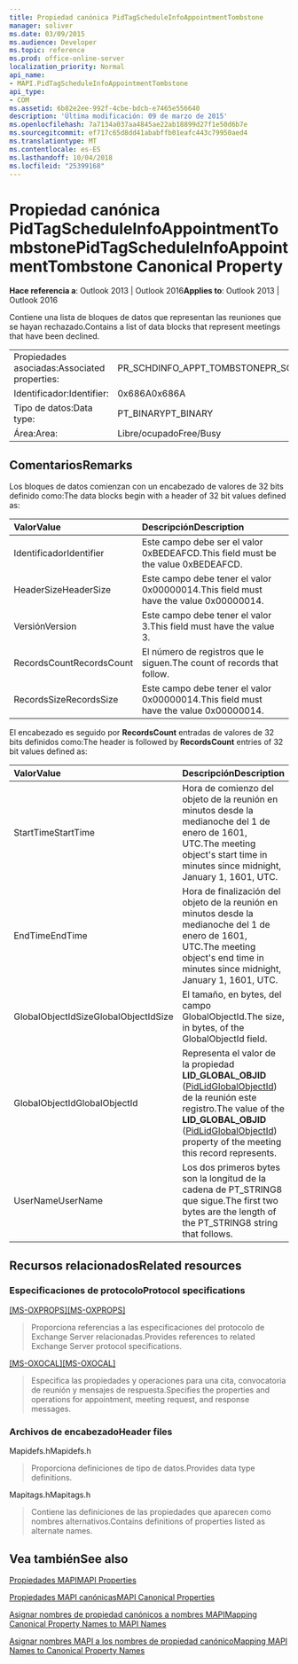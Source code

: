 ```yaml
---
title: Propiedad canónica PidTagScheduleInfoAppointmentTombstone
manager: soliver
ms.date: 03/09/2015
ms.audience: Developer
ms.topic: reference
ms.prod: office-online-server
localization_priority: Normal
api_name:
- MAPI.PidTagScheduleInfoAppointmentTombstone
api_type:
- COM
ms.assetid: 6b82e2ee-992f-4cbe-bdcb-e7465e556640
description: 'Última modificación: 09 de marzo de 2015'
ms.openlocfilehash: 7a7134a037aa4845ae22ab18899d27f1e50d6b7e
ms.sourcegitcommit: ef717c65d8dd41ababffb01eafc443c79950aed4
ms.translationtype: MT
ms.contentlocale: es-ES
ms.lasthandoff: 10/04/2018
ms.locfileid: "25399168"
---
```

# <a name="pidtagscheduleinfoappointmenttombstone-canonical-property"></a><span data-ttu-id="20315-103">Propiedad canónica PidTagScheduleInfoAppointmentTombstone</span><span class="sxs-lookup"><span data-stu-id="20315-103">PidTagScheduleInfoAppointmentTombstone Canonical Property</span></span>

  
  
<span data-ttu-id="20315-104">**Hace referencia a**: Outlook 2013 | Outlook 2016</span><span class="sxs-lookup"><span data-stu-id="20315-104">**Applies to**: Outlook 2013 | Outlook 2016</span></span> 
  
<span data-ttu-id="20315-105">Contiene una lista de bloques de datos que representan las reuniones que se hayan rechazado.</span><span class="sxs-lookup"><span data-stu-id="20315-105">Contains a list of data blocks that represent meetings that have been declined.</span></span>
  
|||
|:-----|:-----|
|<span data-ttu-id="20315-106">Propiedades asociadas:</span><span class="sxs-lookup"><span data-stu-id="20315-106">Associated properties:</span></span>  <br/> |<span data-ttu-id="20315-107">PR_SCHDINFO_APPT_TOMBSTONE</span><span class="sxs-lookup"><span data-stu-id="20315-107">PR_SCHDINFO_APPT_TOMBSTONE</span></span>  <br/> |
|<span data-ttu-id="20315-108">Identificador:</span><span class="sxs-lookup"><span data-stu-id="20315-108">Identifier:</span></span>  <br/> |<span data-ttu-id="20315-109">0x686A</span><span class="sxs-lookup"><span data-stu-id="20315-109">0x686A</span></span>  <br/> |
|<span data-ttu-id="20315-110">Tipo de datos:</span><span class="sxs-lookup"><span data-stu-id="20315-110">Data type:</span></span>  <br/> |<span data-ttu-id="20315-111">PT_BINARY</span><span class="sxs-lookup"><span data-stu-id="20315-111">PT_BINARY</span></span>  <br/> |
|<span data-ttu-id="20315-112">Área:</span><span class="sxs-lookup"><span data-stu-id="20315-112">Area:</span></span>  <br/> |<span data-ttu-id="20315-113">Libre/ocupado</span><span class="sxs-lookup"><span data-stu-id="20315-113">Free/Busy</span></span>  <br/> |
   
## <a name="remarks"></a><span data-ttu-id="20315-114">Comentarios</span><span class="sxs-lookup"><span data-stu-id="20315-114">Remarks</span></span>

<span data-ttu-id="20315-115">Los bloques de datos comienzan con un encabezado de valores de 32 bits definido como:</span><span class="sxs-lookup"><span data-stu-id="20315-115">The data blocks begin with a header of 32 bit values defined as:</span></span>
  
|<span data-ttu-id="20315-116">**Valor**</span><span class="sxs-lookup"><span data-stu-id="20315-116">**Value**</span></span>|<span data-ttu-id="20315-117">**Descripción**</span><span class="sxs-lookup"><span data-stu-id="20315-117">**Description**</span></span>|
|:-----|:-----|
|<span data-ttu-id="20315-118">Identificador</span><span class="sxs-lookup"><span data-stu-id="20315-118">Identifier</span></span>  <br/> |<span data-ttu-id="20315-119">Este campo debe ser el valor 0xBEDEAFCD.</span><span class="sxs-lookup"><span data-stu-id="20315-119">This field must be the value 0xBEDEAFCD.</span></span>  <br/> |
|<span data-ttu-id="20315-120">HeaderSize</span><span class="sxs-lookup"><span data-stu-id="20315-120">HeaderSize</span></span>  <br/> |<span data-ttu-id="20315-121">Este campo debe tener el valor 0x00000014.</span><span class="sxs-lookup"><span data-stu-id="20315-121">This field must have the value 0x00000014.</span></span>  <br/> |
|<span data-ttu-id="20315-122">Versión</span><span class="sxs-lookup"><span data-stu-id="20315-122">Version</span></span>  <br/> |<span data-ttu-id="20315-123">Este campo debe tener el valor 3.</span><span class="sxs-lookup"><span data-stu-id="20315-123">This field must have the value 3.</span></span>  <br/> |
|<span data-ttu-id="20315-124">RecordsCount</span><span class="sxs-lookup"><span data-stu-id="20315-124">RecordsCount</span></span>  <br/> |<span data-ttu-id="20315-125">El número de registros que le siguen.</span><span class="sxs-lookup"><span data-stu-id="20315-125">The count of records that follow.</span></span>  <br/> |
|<span data-ttu-id="20315-126">RecordsSize</span><span class="sxs-lookup"><span data-stu-id="20315-126">RecordsSize</span></span>  <br/> |<span data-ttu-id="20315-127">Este campo debe tener el valor 0x00000014.</span><span class="sxs-lookup"><span data-stu-id="20315-127">This field must have the value 0x00000014.</span></span>  <br/> |
   
<span data-ttu-id="20315-128">El encabezado es seguido por **RecordsCount** entradas de valores de 32 bits definidos como:</span><span class="sxs-lookup"><span data-stu-id="20315-128">The header is followed by **RecordsCount** entries of 32 bit values defined as:</span></span> 
  
|<span data-ttu-id="20315-129">**Valor**</span><span class="sxs-lookup"><span data-stu-id="20315-129">**Value**</span></span>|<span data-ttu-id="20315-130">**Descripción**</span><span class="sxs-lookup"><span data-stu-id="20315-130">**Description**</span></span>|
|:-----|:-----|
|<span data-ttu-id="20315-131">StartTime</span><span class="sxs-lookup"><span data-stu-id="20315-131">StartTime</span></span>  <br/> |<span data-ttu-id="20315-132">Hora de comienzo del objeto de la reunión en minutos desde la medianoche del 1 de enero de 1601, UTC.</span><span class="sxs-lookup"><span data-stu-id="20315-132">The meeting object's start time in minutes since midnight, January 1, 1601, UTC.</span></span>  <br/> |
|<span data-ttu-id="20315-133">EndTime</span><span class="sxs-lookup"><span data-stu-id="20315-133">EndTime</span></span>  <br/> |<span data-ttu-id="20315-134">Hora de finalización del objeto de la reunión en minutos desde la medianoche del 1 de enero de 1601, UTC.</span><span class="sxs-lookup"><span data-stu-id="20315-134">The meeting object's end time in minutes since midnight, January 1, 1601, UTC.</span></span>  <br/> |
|<span data-ttu-id="20315-135">GlobalObjectIdSize</span><span class="sxs-lookup"><span data-stu-id="20315-135">GlobalObjectIdSize</span></span>  <br/> |<span data-ttu-id="20315-136">El tamaño, en bytes, del campo GlobalObjectId.</span><span class="sxs-lookup"><span data-stu-id="20315-136">The size, in bytes, of the GlobalObjectId field.</span></span>  <br/> |
|<span data-ttu-id="20315-137">GlobalObjectId</span><span class="sxs-lookup"><span data-stu-id="20315-137">GlobalObjectId</span></span>  <br/> |<span data-ttu-id="20315-138">Representa el valor de la propiedad **LID_GLOBAL_OBJID** ([PidLidGlobalObjectId](pidlidglobalobjectid-canonical-property.md)) de la reunión este registro.</span><span class="sxs-lookup"><span data-stu-id="20315-138">The value of the **LID_GLOBAL_OBJID** ([PidLidGlobalObjectId](pidlidglobalobjectid-canonical-property.md)) property of the meeting this record represents.</span></span>  <br/> |
|<span data-ttu-id="20315-139">UserName</span><span class="sxs-lookup"><span data-stu-id="20315-139">UserName</span></span>  <br/> |<span data-ttu-id="20315-140">Los dos primeros bytes son la longitud de la cadena de PT_STRING8 que sigue.</span><span class="sxs-lookup"><span data-stu-id="20315-140">The first two bytes are the length of the PT_STRING8 string that follows.</span></span>  <br/> |
   
## <a name="related-resources"></a><span data-ttu-id="20315-141">Recursos relacionados</span><span class="sxs-lookup"><span data-stu-id="20315-141">Related resources</span></span>

### <a name="protocol-specifications"></a><span data-ttu-id="20315-142">Especificaciones de protocolo</span><span class="sxs-lookup"><span data-stu-id="20315-142">Protocol specifications</span></span>

<span data-ttu-id="20315-143">[[MS-OXPROPS]](https://msdn.microsoft.com/library/f6ab1613-aefe-447d-a49c-18217230b148%28Office.15%29.aspx)</span><span class="sxs-lookup"><span data-stu-id="20315-143">[[MS-OXPROPS]](https://msdn.microsoft.com/library/f6ab1613-aefe-447d-a49c-18217230b148%28Office.15%29.aspx)</span></span>
  
> <span data-ttu-id="20315-144">Proporciona referencias a las especificaciones del protocolo de Exchange Server relacionadas.</span><span class="sxs-lookup"><span data-stu-id="20315-144">Provides references to related Exchange Server protocol specifications.</span></span>
    
<span data-ttu-id="20315-145">[[MS-OXOCAL]](https://msdn.microsoft.com/library/09861fde-c8e4-4028-9346-e7c214cfdba1%28Office.15%29.aspx)</span><span class="sxs-lookup"><span data-stu-id="20315-145">[[MS-OXOCAL]](https://msdn.microsoft.com/library/09861fde-c8e4-4028-9346-e7c214cfdba1%28Office.15%29.aspx)</span></span>
  
> <span data-ttu-id="20315-146">Especifica las propiedades y operaciones para una cita, convocatoria de reunión y mensajes de respuesta.</span><span class="sxs-lookup"><span data-stu-id="20315-146">Specifies the properties and operations for appointment, meeting request, and response messages.</span></span>
    
### <a name="header-files"></a><span data-ttu-id="20315-147">Archivos de encabezado</span><span class="sxs-lookup"><span data-stu-id="20315-147">Header files</span></span>

<span data-ttu-id="20315-148">Mapidefs.h</span><span class="sxs-lookup"><span data-stu-id="20315-148">Mapidefs.h</span></span>
  
> <span data-ttu-id="20315-149">Proporciona definiciones de tipo de datos.</span><span class="sxs-lookup"><span data-stu-id="20315-149">Provides data type definitions.</span></span>
    
<span data-ttu-id="20315-150">Mapitags.h</span><span class="sxs-lookup"><span data-stu-id="20315-150">Mapitags.h</span></span>
  
> <span data-ttu-id="20315-151">Contiene las definiciones de las propiedades que aparecen como nombres alternativos.</span><span class="sxs-lookup"><span data-stu-id="20315-151">Contains definitions of properties listed as alternate names.</span></span>
    
## <a name="see-also"></a><span data-ttu-id="20315-152">Vea también</span><span class="sxs-lookup"><span data-stu-id="20315-152">See also</span></span>



[<span data-ttu-id="20315-153">Propiedades MAPI</span><span class="sxs-lookup"><span data-stu-id="20315-153">MAPI Properties</span></span>](mapi-properties.md)
  
[<span data-ttu-id="20315-154">Propiedades MAPI canónicas</span><span class="sxs-lookup"><span data-stu-id="20315-154">MAPI Canonical Properties</span></span>](mapi-canonical-properties.md)
  
[<span data-ttu-id="20315-155">Asignar nombres de propiedad canónicos a nombres MAPI</span><span class="sxs-lookup"><span data-stu-id="20315-155">Mapping Canonical Property Names to MAPI Names</span></span>](mapping-canonical-property-names-to-mapi-names.md)
  
[<span data-ttu-id="20315-156">Asignar nombres MAPI a los nombres de propiedad canónico</span><span class="sxs-lookup"><span data-stu-id="20315-156">Mapping MAPI Names to Canonical Property Names</span></span>](mapping-mapi-names-to-canonical-property-names.md)

